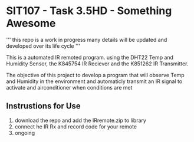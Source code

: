 # SIT107 - Task 3.5HD - Something Awesome

'''
this repo is a work in progress many details will be updated and developed over its life cycle
'''

This is a automated IR remoted program. using the DHT22 Temp and Humidity Sensor, the K845754 IR Reciever and the K851262 IR Transmitter.

The objective of this project to develop a program that will observe Temp and Humidity in the environment and automaticly transmit an IR signal to activate and airconditioner when conditions are met

## Instrustions for Use

1. download the repo and add the IRremote.zip to library
2. connect he IR Rx and record code for your remote
3. ongoing
